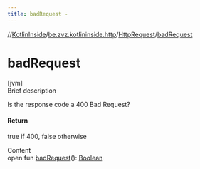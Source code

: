```yaml
---
title: badRequest -
---
```

//[KotlinInside](../../index.md)/[be.zvz.kotlininside.http](../index.md)/[HttpRequest](index.md)/[badRequest](bad-request.md)



# badRequest  
[jvm]  
Brief description  


Is the response code a 400 Bad Request?



#### Return  


true if 400, false otherwise

  
Content  
open fun [badRequest](bad-request.md)(): [Boolean](https://kotlinlang.org/api/latest/jvm/stdlib/kotlin/-boolean/index.html)  



